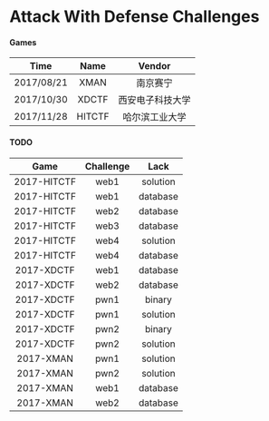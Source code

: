 # Attack With Defense Challenges


#### Games

|Time|Name|Vendor|
|:-:|:-:|:-:|
|2017/08/21|XMAN|南京赛宁|
|2017/10/30|XDCTF|西安电子科技大学|
|2017/11/28|HITCTF|哈尔滨工业大学|

#### TODO

|Game|Challenge|Lack|
|:-:|:-:|:-:|
|2017-HITCTF|web1|solution|
|2017-HITCTF|web1|database|
|2017-HITCTF|web2|database|
|2017-HITCTF|web3|database|
|2017-HITCTF|web4|solution|
|2017-HITCTF|web4|database|
|2017-XDCTF|web1|database|
|2017-XDCTF|web2|database|
|2017-XDCTF|pwn1|binary|
|2017-XDCTF|pwn1|solution|
|2017-XDCTF|pwn2|binary|
|2017-XDCTF|pwn2|solution|
|2017-XMAN|pwn1|solution|
|2017-XMAN|pwn2|solution|
|2017-XMAN|web1|database|
|2017-XMAN|web2|database|

